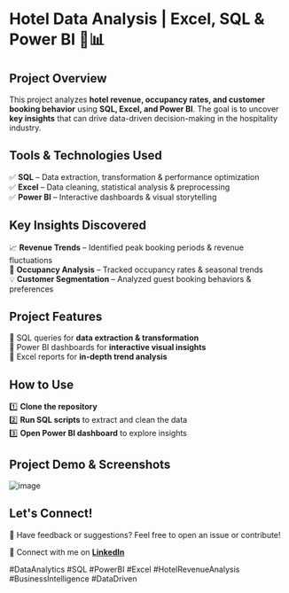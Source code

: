 # **Hotel Data Analysis | Excel, SQL & Power BI** 🏨📊  

## **Project Overview**  
This project analyzes **hotel revenue, occupancy rates, and customer booking behavior** using **SQL, Excel, and Power BI**. The goal is to uncover **key insights** that can drive data-driven decision-making in the hospitality industry.  

## **Tools & Technologies Used**  
✅ **SQL** – Data extraction, transformation & performance optimization  
✅ **Excel** – Data cleaning, statistical analysis & preprocessing  
✅ **Power BI** – Interactive dashboards & visual storytelling  

## **Key Insights Discovered**  
📈 **Revenue Trends** – Identified peak booking periods & revenue fluctuations  
🏨 **Occupancy Analysis** – Tracked occupancy rates & seasonal trends  
💡 **Customer Segmentation** – Analyzed guest booking behaviors & preferences  

## **Project Features**  
🔹 SQL queries for **data extraction & transformation**  
🔹 Power BI dashboards for **interactive visual insights**  
🔹 Excel reports for **in-depth trend analysis**  

## **How to Use**  
1️⃣ **Clone the repository**  
2️⃣ **Run SQL scripts** to extract and clean the data  
3️⃣ **Open Power BI dashboard** to explore insights  

## **Project Demo & Screenshots**  
![image](https://github.com/user-attachments/assets/fab3fd82-55c6-4a08-9b2f-eb4c1777e292)

## **Let's Connect!**  
💬 Have feedback or suggestions? Feel free to open an issue or contribute!  

📧 Connect with me on **[LinkedIn](https://www.linkedin.com/in/ayur-mahendra-754518148/)**  

#DataAnalytics #SQL #PowerBI #Excel #HotelRevenueAnalysis #BusinessIntelligence #DataDriven 
